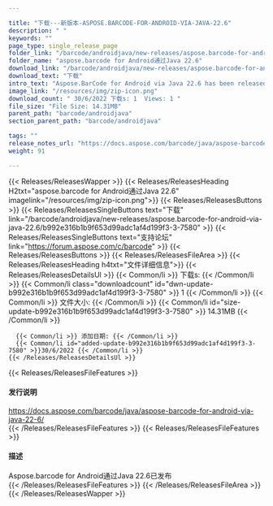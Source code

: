 ```yaml
---

title: "下载---新版本-ASPOSE.BARCODE-FOR-ANDROID-VIA-JAVA-22.6"
description: " "
keywords: ""
page_type: single_release_page
folder_link: "/barcode/androidjava/new-releases/aspose.barcode-for-android-via-java-22.6/"
folder_name: "aspose.barcode for Android通过Java 22.6"
download_link: "/barcode/androidjava/new-releases/aspose.barcode-for-android-via-java-22.6/b992e316b1b9f653d99adc1af4d199f3-3-7580"
download_text: "下载"
intro_text: "Aspose.BarCode for Android via Java 22.6 has been released"
image_link: "/resources/img/zip-icon.png"
download_count: " 30/6/2022 下载s: 1  Views: 1 "
file_size: "File Size: 14.31MB"
parent_path: "barcode/androidjava"
section_parent_path: "barcode/androidjava"

tags: ""
release_notes_url: "https://docs.aspose.com/barcode/java/aspose-barcode-for-android-via-java-22-6/"
weight: 91

---
```


{{< Releases/ReleasesWapper >}}
  {{< Releases/ReleasesHeading H2txt="aspose.barcode for Android通过Java 22.6" imagelink="/resources/img/zip-icon.png">}}
  {{< Releases/ReleasesButtons >}}
    {{< Releases/ReleasesSingleButtons text="下载" link="/barcode/androidjava/new-releases/aspose.barcode-for-android-via-java-22.6/b992e316b1b9f653d99adc1af4d199f3-3-7580" >}}
    {{< Releases/ReleasesSingleButtons text="支持论坛" link="https://forum.aspose.com/c/barcode" >}}
  {{< Releases/ReleasesButtons >}}
  {{< Releases/ReleasesFileArea >}}
    {{< Releases/ReleasesHeading h4txt="文件详细信息">}}
    {{< Releases/ReleasesDetailsUl >}}
      {{< Common/li >}} 下载s: {{< /Common/li >}}
      {{< Common/li class="downloadcount" id="dwn-update-b992e316b1b9f653d99adc1af4d199f3-3-7580" >}} 1 {{< /Common/li >}}
      {{< Common/li >}} 文件大小: {{< /Common/li >}}
      {{< Common/li id="size-update-b992e316b1b9f653d99adc1af4d199f3-3-7580" >}} 14.31MB {{< /Common/li >}}

      {{< Common/li >}} 添加日期: {{< /Common/li >}}
      {{< Common/li id="added-update-b992e316b1b9f653d99adc1af4d199f3-3-7580" >}}30/6/2022 {{< /Common/li >}}
    {{< /Releases/ReleasesDetailsUl >}}

  {{< Releases/ReleasesFileFeatures >}}
      <h4>发行说明</h4><div><a href='https://docs.aspose.com/barcode/java/aspose-barcode-for-android-via-java-22-6/'>https://docs.aspose.com/barcode/java/aspose-barcode-for-android-via-java-22-6/</a></div>
  {{< /Releases/ReleasesFileFeatures >}}
  {{< Releases/ReleasesFileFeatures >}}
      <h4>描述</h4><div class="HTMLDescription">Aspose.barcode for Android通过Java 22.6已发布</div>
  {{< /Releases/ReleasesFileFeatures >}}
 {{< /Releases/ReleasesFileArea >}}
{{< /Releases/ReleasesWapper >}}


